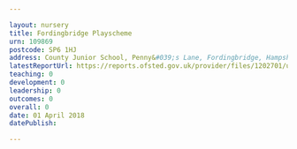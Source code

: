 ```yaml
---

layout: nursery
title: Fordingbridge Playscheme
urn: 109869
postcode: SP6 1HJ
address: County Junior School, Penny&#039;s Lane, Fordingbridge, Hampshire, SP6 1HJ
latestReportUrl: https://reports.ofsted.gov.uk/provider/files/1202701/urn/109869.pdf
teaching: 0
development: 0
leadership: 0
outcomes: 0
overall: 0
date: 01 April 2018 
datePublish: 

---
```

